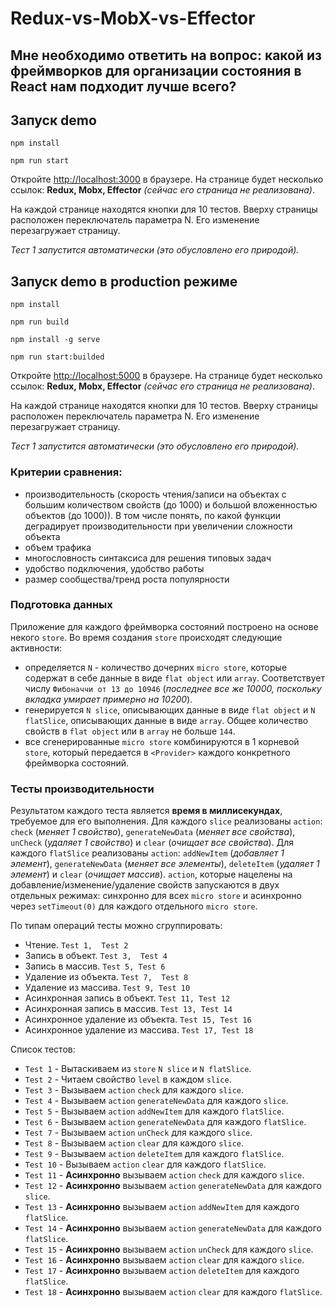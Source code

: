 # Redux-vs-MobX-vs-Effector
## Мне необходимо ответить на вопрос: **какой из фреймворков для организации состояния в React нам подходит лучше всего?**

## Запуск demo
`npm install`

`npm run start`

Откройте [http://localhost:3000](http://localhost:3000) в браузере. На странице будет несколько ссылок: **Redux, Mobx, Effector** _(сейчас его страница не реализована)_.

На каждой странице находятся кнопки для 10 тестов. Вверху страницы расположен переключатель параметра N. Его изменение перезагружает страницу.

_Тест 1 запустится автоматически (это обусловлено его природой)._

## Запуск demo в production режиме
`npm install`

`npm run build`

`npm install -g serve`

`npm run start:builded`

Откройте [http://localhost:5000](http://localhost:5000) в браузере. На странице будет несколько ссылок: **Redux, Mobx, Effector** _(сейчас его страница не реализована)_.

На каждой странице находятся кнопки для 10 тестов. Вверху страницы расположен переключатель параметра N. Его изменение перезагружает страницу.

_Тест 1 запустится автоматически (это обусловлено его природой)._

### Критерии сравнения:

 - производительность (скорость чтения/записи на объектах с большим количеством свойств (до 1000) и большой вложенностью объектов (до 1000)). В том числе понять, по какой функции деградирует производительности при увеличении сложности объекта
 - объем трафика
 - многословность синтаксиса для решения типовых задач
 - удобство подключения, удобство работы
 - размер сообщества/тренд роста популярности

### Подготовка данных

Приложение для каждого фреймворка состояний построено на основе некого `store`. Во время создания `store` происходят следующие активности:
 - определяется `N` - количество дочерних `micro store`, которые содержат в себе данные в виде `flat object` или `array`. Соответствует числу `Фибоначчи от 13 до 10946` (_последнее все же 10000, поскольку вкладка умирает примерно на 10200_).
 - генерируется `N slice`, описывающих данные в виде `flat object` и `N flatSlice`, описывающих данные в виде `array`. Общее количество свойств в `flat object` или в `array` не больше `144`.
 - все сгенерированные `micro store` комбинируются в 1 корневой `store`, который передается в `<Provider>` каждого конкретного фреймворка состояний.

### Тесты производительности
Результатом каждого теста является **время в миллисекундах**, требуемое для его выполнения.
Для каждого `slice` реализованы `action`: `check` (_меняет 1 свойство_), `generateNewData` (_меняет все свойства_), `unCheck` (_удаляет 1 свойство_) и `clear` (_очищает все свойства_).
Для каждого `flatSlice` реализованы `action`: `addNewItem` (_добавляет 1 элемент_), `generateNewData` (_меняет все элементы_), `deleteItem` (_удаляет 1 элемент_) и `clear` (_очищает массив_).
`action`, которые нацелены на добавление/изменение/удаление свойств запускаются в двух отдельных режимах: синхронно для всех `micro store` и асинхронно через `setTimeout(0)` для каждого отдельного `micro store`.

По типам операций тесты можно сгруппировать:
- Чтение. `Test 1,  Test 2`
- Запись в объект. `Test 3,  Test 4`
- Запись в массив. `Test 5, Test 6`
- Удаление из объекта. `Test 7,  Test 8`
- Удаление из массива. `Test 9, Test 10`
- Асинхронная запись в объект. `Test 11, Test 12`
- Асинхронная запись в массив. `Test 13, Test 14`
- Асинхронное удаление из объекта. `Test 15, Test 16`
- Асинхронное удаление из массива. `Test 17, Test 18`

Список тестов:

- `Test 1` - Вытаскиваем из `store` `N slice` и `N flatSlice`.
- `Test 2` - Читаем свойство `level` в каждом `slice`.
- `Test 3` - Вызываем `action` `check` для каждого `slice`.
- `Test 4` - Вызываем `action` `generateNewData` для каждого `slice`.
- `Test 5` - Вызываем `action` `addNewItem` для каждого `flatSlice`.
- `Test 6` - Вызываем `action` `generateNewData` для каждого `flatSlice`.
- `Test 7` - Вызываем `action` `unCheck` для каждого `slice`.
- `Test 8` - Вызываем `action` `clear` для каждого `slice`.
- `Test 9` - Вызываем `action` `deleteItem` для каждого `flatSlice`.
- `Test 10` - Вызываем `action` `clear` для каждого `flatSlice`.
- `Test 11` - **Асинхронно** вызываем `action` `check` для каждого `slice`.
- `Test 12` - **Асинхронно** вызываем `action` `generateNewData` для каждого `slice`.
- `Test 13` - **Асинхронно** вызываем `action` `addNewItem` для каждого `flatSlice`.
- `Test 14` - **Асинхронно** вызываем `action` `generateNewData` для каждого `flatSlice`.
- `Test 15` - **Асинхронно** вызываем `action` `unCheck` для каждого `slice`.
- `Test 16` - **Асинхронно** вызываем `action` `clear` для каждого `slice`.
- `Test 17` - **Асинхронно** вызываем `action` `deleteItem` для каждого `flatSlice`.
- `Test 18` - **Асинхронно** вызываем `action` `clear` для каждого `flatSlice`.

